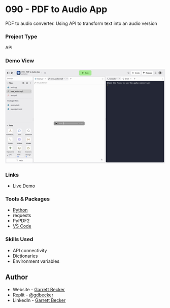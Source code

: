# 090 - PDF to Audio App

PDF to audio converter. Using API to transform text into an audio version

### Project Type

API

### Demo View

![](./090-pdf-to-audio-app.jpg)

### Links

- [Live Demo](https://replit.com/@gdbecker/PDF-to-Audio-App)

### Tools & Packages

- [Python](https://www.python.org)
- requests
- PyPDF2
- [VS Code](https://code.visualstudio.com)

### Skills Used

- API connectivity
- Dictionaries
- Environment variables

## Author

- Website - [Garrett Becker]()
- Replit - [@gdbecker](https://replit.com/@gdbecker)
- LinkedIn - [Garrett Becker](https://www.linkedin.com/in/garrett-becker-923b4a106/)
